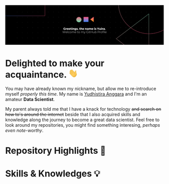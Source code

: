 <img src="/src/GitHub_Banner.png">

# Delighted to make your acquaintance. <img src="/src/wave.gif" width="30px">
You may have already known my nickname, but allow me to re-introduce myself *properly this time*. My name is [Yudhistira Anggara](https://www.linkedin.com/in/yuira-anggara/) and I'm an amateur **Data Scientist**.

My parent always told me that I have a knack for technology ~~and search on how to's around the internet~~ beside that I also acquired skills and knowledge along the journey to become a great data scientist. Feel free to look around my repositories, you might find something interesing, *perhaps even note-worthy*.

# Repository Highlights 🎇

# Skills & Knowledges 💡


<!--
**yuira34/yuira34** is a ✨ _special_ ✨ repository because its `README.md` (this file) appears on your GitHub profile.

Here are some ideas to get you started:

- 🔭 I’m currently working on ...
- 🌱 I’m currently learning ...
- 👯 I’m looking to collaborate on ...
- 🤔 I’m looking for help with ...
- 💬 Ask me about ...
- 📫 How to reach me: ...
- 😄 Pronouns: ...
- ⚡ Fun fact: ...
-->
